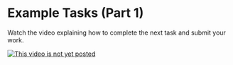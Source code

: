 # Example Tasks (Part 1)

Watch the video explaining how to complete the next task and submit your work.

[![This video is not yet posted](http://img.youtube.com/vi/4eBgH_6y1J4/0.jpg)](http://www.youtube.com/watch?v=4eBgH_6y1J4 "This video is not yet posted")
